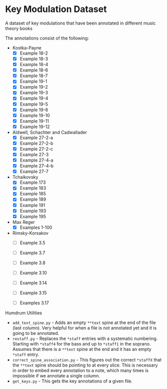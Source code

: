 # Key Modulation Dataset

A dataset of key modulations that have been annotated in different music theory books

The annotations consist of the following:

- Kostka-Payne
  - [x] Example 18-2
  - [x] Example 18-3
  - [x] Example 18-4
  - [x] Example 18-6
  - [x] Example 18-7
  - [x] Example 19-1
  - [x] Example 19-2
  - [x] Example 19-3
  - [x] Example 19-4
  - [x] Example 19-5
  - [x] Example 19-6
  - [x] Example 19-10
  - [x] Example 19-11
  - [x] Example 19-12
- Aldwell, Schachter and Cadwallader
  - [x] Example 27-2-a
  - [x] Example 27-2-b
  - [x] Example 27-2-c
  - [x] Example 27-3
  - [x] Example 27-4-a
  - [x] Example 27-4-b
  - [x] Example 27-7
- Tchaikovsky
  - [x] Example 173
  - [x] Example 183
  - [x] Example 185
  - [x] Example 189
  - [x] Example 191
  - [x] Example 193
  - [x] Example 195
- Max Reger
  - [x] Examples 1-100
- Rimsky-Korsakov
  - [ ] Example 3.5
  - [ ] Example 3.7
  - [ ] Example 3.8
  - [ ] Example 3.10
  - [ ] Example 3.14
  - [ ] Example 3.15
  - [ ] Examples 3.17


Humdrum Utilities

- `add_text_spine.py` - Adds an empty `**text` spine at the end of the file (last column). Very helpful for when a file is not annotated yet and it is going to be annotated.
- `restaff.py` - Replaces the `*staff` entries with a systematic numbering. Starting with `*staff4` for the bass and up to `*staff1` in the soprano. Assumes that there is a `**text` spine at the end and it has an empty `*staff` entry.
- `correct_spine_association.py` - This figures out the correct `*staffX` that the `**text` spine should be pointing to at every slice. This is necessary in order to embed every annotation to a note, which many times is impossible if we annotate a single column.
- `get_keys.py` - This gets the key annotations of a given file.
